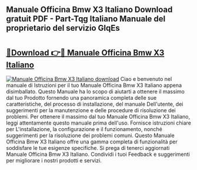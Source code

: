 ## Manuale Officina Bmw X3 Italiano Download gratuit PDF - Part-Tqg Italiano Manuale del proprietario del servizio GlqEs

# <h2><a href="http://dfc0jh.blite.top/?on=Manuale+Officina+Bmw+X3+Italiano">🔗Download 👉🔴 Manuale Officina Bmw X3 Italiano</a></h2>

[![Manuale Officina Bmw X3 Italiano download](https://i.imgur.com/lujVjoI.png)](http://dfc0jh.blite.top/?on=Manuale+Officina+Bmw+X3+Italiano)
Ciao e benvenuto nel manuale di Istruzioni per il tuo Manuale Officina Bmw X3 Italiano appena disimballato. Questo Manuale ha lo scopo di aiutarti a ottenere il massimo dal tuo Prodotto fornendo una panoramica completa delle sue caratteristiche, del processo di installazione, del manuale Dell'utente, dei suggerimenti per la manutenzione e delle procedure di risoluzione dei problemi. Per ottenere il massimo dal tuo Manuale Officina Bmw X3 Italiano, leggi attentamente questo manuale prima dell'uso. Fornisce istruzioni chiare per L'installazione, la configurazione e il funzionamento, nonché suggerimenti per la risoluzione dei problemi comuni. Questo Manuale Officina Bmw X3 Italiano offre una gamma completa di funzionalità per soddisfare le tue esigenze specifiche. Si prega di tenerci aggiornati Manuale Officina Bmw X3 Italiano. Condividi i tuoi Feedback e suggerimenti per migliorare i nostri prodotti e servizi.
